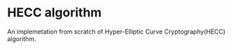 # HECC algorithm
An implemetation from scratch of Hyper-Elliptic Curve Cryptography(HECC) algorithm. 
